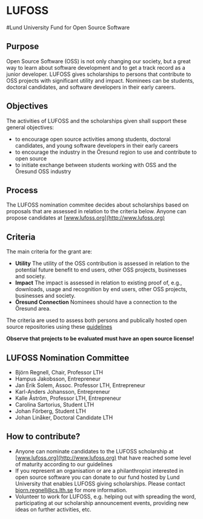 
LUFOSS
======

#Lund University Fund for Open Source Software

## Purpose

Open Source Software (OSS) is not only changing our society, but a great way to learn about software development and to get a track record as a junior developer. LUFOSS gives scholarships to persons that contribute to OSS projects with significant utility and impact. Nominees can be students, doctoral candidates, and software developers in their early careers.

## Objectives

The activities of LUFOSS and the scholarships given shall support these general objectives:

  * to encourage open source activities among students, doctoral candidates, and young software developers in their early careers
  * to encourage the industry in the Öresund region to use and contribute to open source
  * to initiate exchange between students working with OSS and the Öresund OSS industry

## Process

The LUFOSS nomination commitee decides about scholarships based on proposals that are assessed in relation to the criteria below. Anyone can propose candidates at [www.lufoss.org](http://www.lufoss.org)

## Criteria 

The main criteria for the grant are:

* **Utility** The utility of the OSS contribution is assessed in relation to the potential future benefit to end users, other OSS projects, businesses and society.
* **Impact** The impact is assessed in relation to existing proof of, e.g., downloads, usage and recognition by end users, other OSS projects, businesses and society.  
* **Öresund Connection** Nominees should have a connection to the Öresund area.

The criteria are used to assess both persons and publically hosted open source repositories using these [guidelines](http://xxx)

**Observe that projects to be evaluated must have an open source license!**

## LUFOSS Nomination Committee

* Björn Regnell, Chair, Professor LTH
* Hampus Jakobsson, Entrepreneur
* Jan Erik Solem, Assoc. Professor LTH, Entrepreneur
* Karl-Anders Johansson, Entrepreneur
* Kalle Åström, Professor LTH, Entrepreneur
* Carolina Sartorius, Student LTH
* Johan Förberg, Student LTH
* Johan Linåker, Doctoral Candidate LTH

## How to contribute?

  * Anyone can nominate candidates to the LUFOSS scholarship at [www.lufoss.org](http://www.lufoss.org) that have reached some level of maturity according to our guidelines 
  * If you represent an organisation or are a philanthropist interested in open source software you can donate to our fund hosted by Lund University that enables LUFOSS giving scholarships. Please contact bjorn.regnell@cs.lth.se for more information.
  * Volunteer to work for LUFOSS, e.g. helping out with spreading the word, participating at our scholarship announcement events, providing new ideas on further activities, etc.
  